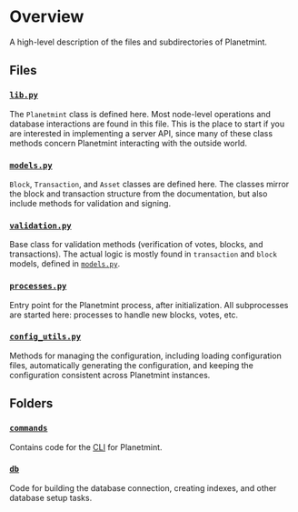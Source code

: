 <!---
Copyright © 2020 Interplanetary Database Association e.V.,
Planetmint and IPDB software contributors.
SPDX-License-Identifier: (Apache-2.0 AND CC-BY-4.0)
Code is Apache-2.0 and docs are CC-BY-4.0
--->

# Overview

A high-level description of the files and subdirectories of Planetmint.

## Files

### [`lib.py`](lib.py)

The `Planetmint` class is defined here.  Most node-level operations and database interactions are found in this file.  This is the place to start if you are interested in implementing a server API, since many of these class methods concern Planetmint interacting with the outside world.

### [`models.py`](./models.py)

`Block`, `Transaction`, and `Asset` classes are defined here.  The classes mirror the block and transaction structure from the documentation, but also include methods for validation and signing.

### [`validation.py`](./validation.py)

Base class for validation methods (verification of votes, blocks, and transactions).  The actual logic is mostly found in `transaction` and `block` models, defined in [`models.py`](./models.py).

### [`processes.py`](./processes.py)

Entry point for the Planetmint process, after initialization.  All subprocesses are started here: processes to handle new blocks, votes, etc.

### [`config_utils.py`](config_utils.py)

Methods for managing the configuration, including loading configuration files, automatically generating the configuration, and keeping the configuration consistent across Planetmint instances.

## Folders

### [`commands`](./commands)

Contains code for the [CLI](https://docs.planetmint.io/en/latest/tools/index.html#command-line-interface-cli) for Planetmint.

### [`db`](./db)

Code for building the database connection, creating indexes, and other database setup tasks.
